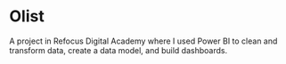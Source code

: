 # Olist
 A project in Refocus Digital Academy where I used Power BI to clean and transform data, create a data model, and build dashboards.
